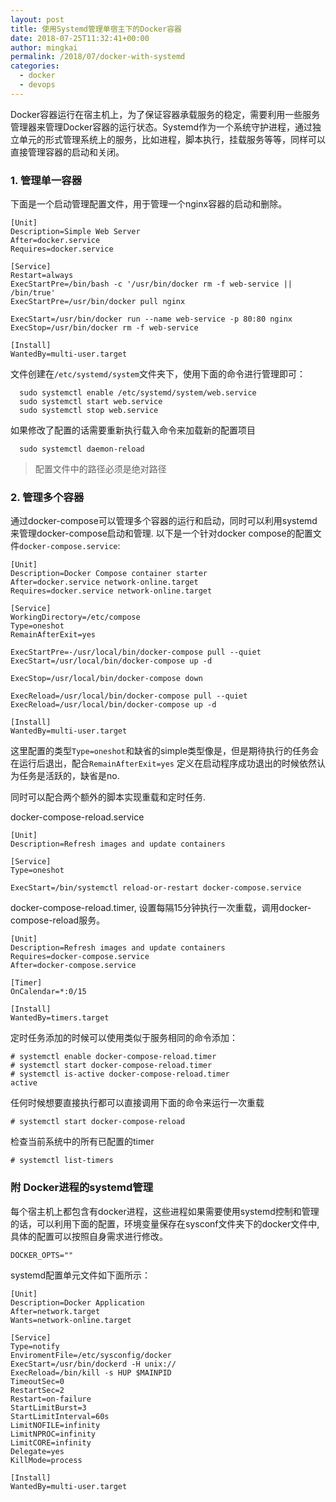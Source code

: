 ```yaml
---
layout: post
title: 使用Systemd管理单宿主下的Docker容器
date: 2018-07-25T11:32:41+00:00
author: mingkai
permalink: /2018/07/docker-with-systemd
categories:
  - docker
  - devops
---
```

Docker容器运行在宿主机上，为了保证容器承载服务的稳定，需要利用一些服务管理器来管理Docker容器的运行状态。Systemd作为一个系统守护进程，通过独立单元的形式管理系统上的服务，比如进程，脚本执行，挂载服务等等，同样可以直接管理容器的启动和关闭。

### 1. 管理单一容器

下面是一个启动管理配置文件，用于管理一个nginx容器的启动和删除。

```
[Unit]
Description=Simple Web Server
After=docker.service
Requires=docker.service

[Service]
Restart=always
ExecStartPre=/bin/bash -c '/usr/bin/docker rm -f web-service || /bin/true'
ExecStartPre=/usr/bin/docker pull nginx

ExecStart=/usr/bin/docker run --name web-service -p 80:80 nginx
ExecStop=/usr/bin/docker rm -f web-service

[Install]
WantedBy=multi-user.target

```

文件创建在```/etc/systemd/system```文件夹下，使用下面的命令进行管理即可：

```
  sudo systemctl enable /etc/systemd/system/web.service
  sudo systemctl start web.service
  sudo systemctl stop web.service

```

如果修改了配置的话需要重新执行载入命令来加载新的配置项目

```
  sudo systemctl daemon-reload
```



> 配置文件中的路径必须是绝对路径



### 2. 管理多个容器

通过docker-compose可以管理多个容器的运行和启动，同时可以利用systemd来管理docker-compose启动和管理. 以下是一个针对docker compose的配置文件```docker-compose.service```:

```
[Unit]
Description=Docker Compose container starter
After=docker.service network-online.target
Requires=docker.service network-online.target

[Service]
WorkingDirectory=/etc/compose
Type=oneshot
RemainAfterExit=yes

ExecStartPre=-/usr/local/bin/docker-compose pull --quiet
ExecStart=/usr/local/bin/docker-compose up -d

ExecStop=/usr/local/bin/docker-compose down

ExecReload=/usr/local/bin/docker-compose pull --quiet
ExecReload=/usr/local/bin/docker-compose up -d

[Install]
WantedBy=multi-user.target
```

这里配置的类型```Type=oneshot```和缺省的simple类型像是，但是期待执行的任务会在运行后退出，配合```RemainAfterExit=yes``` 定义在启动程序成功退出的时候依然认为任务是活跃的，缺省是no.

同时可以配合两个额外的脚本实现重载和定时任务.

docker-compose-reload.service

```
[Unit]
Description=Refresh images and update containers

[Service]
Type=oneshot

ExecStart=/bin/systemctl reload-or-restart docker-compose.service
```

docker-compose-reload.timer, 设置每隔15分钟执行一次重载，调用docker-compose-reload服务。

```
[Unit]
Description=Refresh images and update containers
Requires=docker-compose.service
After=docker-compose.service

[Timer]
OnCalendar=*:0/15

[Install]
WantedBy=timers.target
```



定时任务添加的时候可以使用类似于服务相同的命令添加：

```
# systemctl enable docker-compose-reload.timer
# systemctl start docker-compose-reload.timer
# systemctl is-active docker-compose-reload.timer
active
```

任何时候想要直接执行都可以直接调用下面的命令来运行一次重载

```
# systemctl start docker-compose-reload
```

检查当前系统中的所有已配置的timer

```
# systemctl list-timers
```


### 附 Docker进程的systemd管理

每个宿主机上都包含有docker进程，这些进程如果需要使用systemd控制和管理的话，可以利用下面的配置，环境变量保存在sysconf文件夹下的docker文件中,具体的配置可以按照自身需求进行修改。
```
DOCKER_OPTS=""

```
systemd配置单元文件如下面所示：

```
[Unit]
Description=Docker Application
After=network.target
Wants=network-online.target

[Service]
Type=notify
EnviromentFile=/etc/sysconfig/docker
ExecStart=/usr/bin/dockerd -H unix://
ExecReload=/bin/kill -s HUP $MAINPID
TimeoutSec=0
RestartSec=2
Restart=on-failure
StartLimitBurst=3
StartLimitInterval=60s
LimitNOFILE=infinity
LimitNPROC=infinity
LimitCORE=infinity
Delegate=yes
KillMode=process

[Install]
WantedBy=multi-user.target
```